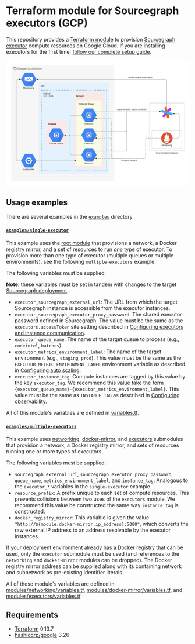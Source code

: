 # Terraform module for Sourcegraph executors (GCP)

This repository provides a [Terraform module](https://learn.hashicorp.com/tutorials/terraform/module-use?in=terraform/modules) to provision [Sourcegraph executor](https://docs.sourcegraph.com/admin/executors) compute resources on Google Cloud. If you are installing executors for the first time, [follow our complete setup guide](https://docs.sourcegraph.com/admin/deploy_executors).

![Infrastructure overview](https://raw.githubusercontent.com/sourcegraph/terraform-google-executors/master/images/infrastructure.png)

## Usage examples

There are several examples in the [`examples`](https://github.com/sourcegraph/terraform-google-executors/blob/master/examples) directory.

#### [`examples/single-executor`](https://github.com/sourcegraph/terraform-google-executors/blob/master/examples/single-executor)

This example uses the [root module](https://registry.terraform.io/modules/sourcegraph/executors/google/latest) that provisions a network, a Docker registry mirror, and a set of resources to run _one_ type of executor. To provision more than one type of executor (multiple queues or multiple environments), see the following `multiple-executors` example.

The following variables must be supplied:

**Note**: these variables must be set in tandem with changes to the target [Sourcegraph deployment](https://docs.sourcegraph.com/admin/deploy_executors).

- `executor_sourcegraph_external_url`: The URL from which the target Sourcegraph instance is accessible from the executor instances.
- `executor_sourcegraph_executor_proxy_password`: The shared executor password defined in Sourcegraph. The value must be the same as the `executors.accessToken` site setting described in [Configuring executors and instance communication](https://docs.sourcegraph.com/admin/deploy_executors#configuring-executors-and-instance-communication).
- `executor_queue_name`: The name of the target queue to process (e.g., `codeintel`, `batches`).
- `executor_metrics_environment_label`: The name of the target environment (e.g., `staging`, `prod`). This value must be the same as the `EXECUTOR_METRIC_ENVIRONMENT_LABEL` environment variable as described in [Configuring auto scaling](https://docs.sourcegraph.com/admin/deploy_executors#google).
- `executor_instance_tag`: Compute instances are tagged by this value by the key `executor_tag`. We recommend this value take the form `{executor_queue_name}-{executor_metrics_environment_label}`. This value must be the same as `INSTANCE_TAG` as described in [Configuring observability](https://docs.sourcegraph.com/admin/deploy_executors#google-1).

All of this module's variables are defined in [variables.tf](https://github.com/sourcegraph/terraform-google-executors/blob/master/variables.tf).

#### [`examples/multiple-executors`](https://github.com/sourcegraph/terraform-google-executors/blob/master/examples/multiple-executors)

This example uses [networking](https://registry.terraform.io/modules/sourcegraph/executors/google/latest/submodules/networking), [docker-mirror](https://registry.terraform.io/modules/sourcegraph/executors/google/latest/submodules/docker-mirror), and [executors](https://registry.terraform.io/modules/sourcegraph/executors/google/latest/submodules/executors) submodules that provision a network, a Docker registry mirror, and sets of resources running one or more types of executors.

The following variables must be supplied:

- `sourcegraph_external_url`, `sourcegraph_executor_proxy_password`, `queue_name`, `metrics_environment_label`, and `instance_tag`: Analogous to the `executor_*` variables in the `single-executor` example.
- `resource_prefix`: A prefix unique to each set of compute resources. This prevents collisions between two uses of the `executors` module. We recommend this value be constructed the same way `instance_tag` is constructed.
- `docker_registry_mirror`: This variable is given the value `"http://${module.docker-mirror.ip_address}:5000"`, which converts the raw external IP address to an address resolvable by the executor instances.

If your deployment environment already has a Docker registry that can be used, only the `executor` submodule must be used (and references to the `networking` and `docker-mirror` modules can be dropped). The Docker registry mirror address can be supplied along with its containing network and subnetwork as pre-existing identifier literals.

All of these module's variables are defined in [modules/networking/variables.tf](https://github.com/sourcegraph/terraform-google-executors/blob/master/modules/networking/variables.tf), [modules/docker-mirror/variables.tf](https://github.com/sourcegraph/terraform-google-executors/blob/master/modules/docker-mirror/variables.tf), and [modules/executors/variables.tf](https://github.com/sourcegraph/terraform-google-executors/blob/master/modules/executors/variables.tf).

## Requirements

- [Terraform](https://www.terraform.io/) 0.13.7
- [hashicorp/google](https://registry.terraform.io/providers/hashicorp/google/3.26.0) 3.26
